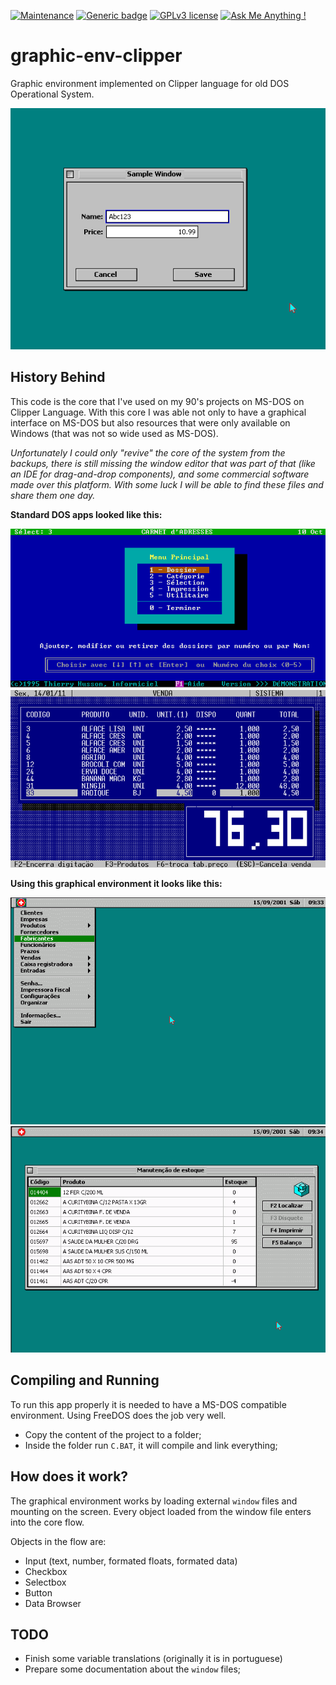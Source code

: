 [![Maintenance](https://img.shields.io/badge/Maintained%3F-no-red.svg)](https://bitbucket.org/lbesson/ansi-colors)
[![Generic badge](https://img.shields.io/badge/Status-Deprecated-orange.svg)](https://shields.io/)
[![GPLv3 license](https://img.shields.io/badge/License-GPLv3-blue.svg)](http://perso.crans.org/besson/LICENSE.html)
[![Ask Me Anything !](https://img.shields.io/badge/Ask%20me-anything-1abc9c.svg)](https://GitHub.com/Naereen/ama)

# graphic-env-clipper
Graphic environment implemented on Clipper language for old DOS Operational System.

![Screenshot 01](https://github.com/marcelkohl/graphic-env-clipper/blob/main/SAMPLES/sample-graphics-DOS-clipper-1.png?raw=true)

## History Behind
This code is the core that I've used on my 90's projects on MS-DOS on Clipper Language.
With this core I was able not only to have a graphical interface on MS-DOS but also resources that were only available on Windows (that was not so wide used as MS-DOS).

*Unfortunately I could only "revive" the core of the system from the backups, there is still missing the window editor that was part of that (like an IDE for drag-and-drop components), and some commercial software made over this platform. With some luck I will be able to find these files and share them one day.*

**Standard DOS apps looked like this:**

![Sample DOS app Clipper](https://github.com/marcelkohl/graphic-env-clipper/blob/main/SAMPLES/sample-dos.png?raw=true?width=100px)
![Sample DOS app Clipper 02](https://github.com/marcelkohl/graphic-env-clipper/blob/main/SAMPLES/sample-dos-2.png?raw=true?width=100px)

**Using this graphical environment it looks like this:**

![Graphics on Clipper DOS](https://github.com/marcelkohl/graphic-env-clipper/blob/main/SAMPLES/sample-graphics-DOS-clipper-2.png?raw=true)
![Graphics on Clipper DOS 02](https://github.com/marcelkohl/graphic-env-clipper/blob/main/SAMPLES/sample-graphics-DOS-clipper-3.png?raw=true)

## Compiling and Running
To run this app properly it is needed to have a MS-DOS compatible environment. Using FreeDOS does the job very well.

- Copy the content of the project to a folder;
- Inside the folder run `C.BAT`, it will compile and link everything;

## How does it work?
The graphical environment works by loading external `window` files and mounting on the screen. Every object loaded from the window file enters into the core flow.

Objects in the flow are:
- Input (text, number, formated floats, formated data)
- Checkbox
- Selectbox
- Button
- Data Browser

## TODO
- Finish some variable translations (originally it is in portuguese)
- Prepare some documentation about the `window` files;
